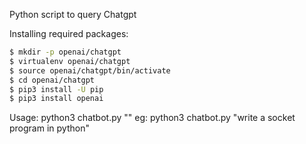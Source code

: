 Python script to query Chatgpt


Installing required packages:
```bash
$ mkdir -p openai/chatgpt
$ virtualenv openai/chatgpt
$ source openai/chatgpt/bin/activate
$ cd openai/chatgpt
$ pip3 install -U pip
$ pip3 install openai
```

Usage: python3 chatbot.py "<query-here>"
      eg: python3 chatbot.py "write a socket program in python" 



